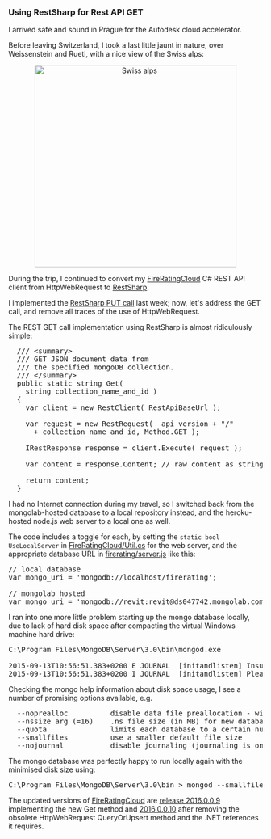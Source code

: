 <head>
<title>The 3D Web Coder</title>
<meta http-equiv="Content-Type" content="text/html; charset=utf-8"/>
<link rel="stylesheet" type="text/css" href="3dwc.css"/>
<script src="run_prettify.js" type="text/javascript"></script>
<!--
<script src="https://google-code-prettify.googlecode.com/svn/loader/run_prettify.js" type="text/javascript"></script>
-->
</head>

<!---

#mongolab #heroku #mongoosejs #expressjs
#Autodesk #IoT #SeeControl #cloud #adsk
#3dwebcoder #python #adskdevnetwrk #adsk #markdown #asciidoc
#gcal #caldav #cloud #googleapi #restapi
#milanojs
#3dwebaccel #prague #webgl #3dweb #a360
#au2015 #autocad #inventor #ah8 #cubeathens #developers
#aws #revitapi #jquery #handlebars #heroku
#ViewAndDataAPI
#JsFiddle #Reactjs #3dwebcoder #autodesku #rtceur
akn_include

#RestSharp #Mongoose #3dwebcoder #revitapi #restapi #javascript #mongodb #nodejs

Using #RestSharp for Rest API GET #3dwebcoder #revitapi #restapi #mongolab #heroku #adskdevnetwrk #adsk

I arrived safe and sound in Prague for the Autodesk cloud accelerator. During the trip, I continued to convert my C# REST API client from HttpWebRequest to RestSharp. I implemented the RestSharp PUT call last week; now, let's address the GET call, and remove all traces of the use of HttpWebRequest. The REST GET call implementation...
-->


### Using RestSharp for Rest API GET

I arrived safe and sound in Prague for the Autodesk cloud accelerator.

Before leaving Switzerland, I took a last little jaunt in nature, over Weissenstein and Rueti, with a nice view of the Swiss alps:

<center>
<img src="file:////j/photo/jeremy/2015/2015-09-12_weissenstein_rueti_balmflueh//938_eiger_moench_jungfrau.jpg" alt="Swiss alps" width="400"/>
</center>

During the trip, I continued to convert my
[FireRatingCloud](https://github.com/jeremytammik/FireRatingCloud) C# REST API client from HttpWebRequest to
[RestSharp](http://restsharp.org).

I implemented the
[RestSharp PUT call](http://the3dwebcoder.typepad.com/blog/2015/09/comphound-restsharp-mongoose-put-and-post.html#5) last week;
now, let's address the GET call, and remove all traces of the use of HttpWebRequest.

The REST GET call implementation using RestSharp is almost ridiculously simple:

<pre class="code">
&nbsp; <span class="gray">///</span><span class="green"> </span><span class="gray">&lt;summary&gt;</span>
&nbsp; <span class="gray">///</span><span class="green"> GET JSON document data from </span>
&nbsp; <span class="gray">///</span><span class="green"> the specified mongoDB collection.</span>
&nbsp; <span class="gray">///</span><span class="green"> </span><span class="gray">&lt;/summary&gt;</span>
&nbsp; <span class="blue">public</span> <span class="blue">static</span> <span class="blue">string</span> Get(
&nbsp; &nbsp; <span class="blue">string</span> collection_name_and_id )
&nbsp; {
&nbsp; &nbsp; <span class="blue">var</span> client = <span class="blue">new</span> <span class="teal">RestClient</span>( RestApiBaseUrl );
&nbsp;
&nbsp; &nbsp; <span class="blue">var</span> request = <span class="blue">new</span> <span class="teal">RestRequest</span>( _api_version + <span class="maroon">&quot;/&quot;</span>
&nbsp; &nbsp; &nbsp; + collection_name_and_id, <span class="teal">Method</span>.GET );
&nbsp;
&nbsp; &nbsp; <span class="teal">IRestResponse</span> response = client.Execute( request );
&nbsp;
&nbsp; &nbsp; <span class="blue">var</span> content = response.Content; <span class="green">// raw content as string</span>
&nbsp;
&nbsp; &nbsp; <span class="blue">return</span> content;
&nbsp; }
</pre>

I had no Internet connection during my travel, so I switched back from the mongolab-hosted database to a local repository instead, and the heroku-hosted node.js web server to a local one as well.

The code includes a toggle for each, by setting the `static bool UseLocalServer` in
[FireRatingCloud/Util.cs](https://github.com/jeremytammik/FireRatingCloud/blob/master/FireRatingCloud/Util.cs) for the web server, and the appropriate database URL in
[firerating/server.js](https://github.com/jeremytammik/firerating/blob/master/server.js) like this:

<pre class="prettyprint">
// local database
var mongo_uri = 'mongodb://localhost/firerating';

// mongolab hosted
var mongo_uri = 'mongodb://revit:revit@ds047742.mongolab.com:47742/firerating';
</pre>

I ran into one more little problem starting up the mongo database locally, due to lack of hard disk space after compacting the virtual Windows machine hard drive:

<pre>
C:\Program Files\MongoDB\Server\3.0\bin\mongod.exe

2015-09-13T10:56:51.383+0200 E JOURNAL  [initandlisten] Insufficient free space for journal files
2015-09-13T10:56:51.383+0200 I JOURNAL  [initandlisten] Please make at least 3379MB available in C:\data\db\journal or use --smallfiles
</pre>

Checking the mongo help information about disk space usage, I see a number of promising options available, e.g.

<pre>
  --noprealloc          disable data file preallocation - will often hurt performance
  --nssize arg (=16)    .ns file size (in MB) for new databases
  --quota               limits each database to a certain number of files (8 default)
  --smallfiles          use a smaller default file size
  --nojournal           disable journaling (journaling is on by default for 64 bit)
</pre>

The mongo database was perfectly happy to run locally again with the minimised disk size using:

<pre>
C:\Program Files\MongoDB\Server\3.0\bin &gt; mongod --smallfiles --nojournal
</pre>

The updated versions of
[FireRatingCloud](https://github.com/jeremytammik/FireRatingCloud) are
[release 2016.0.0.9](https://github.com/jeremytammik/FireRatingCloud/releases/tag/2016.0.0.9) implementing
the new Get method and
[2016.0.0.10](https://github.com/jeremytammik/FireRatingCloud/releases/tag/2016.0.0.10) after
removing the obsolete HttpWebRequest QueryOrUpsert method and the .NET references it requires.
